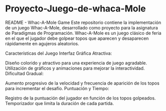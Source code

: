 # Proyecto-Juego-de-whaca-Mole

README - Whac-A-Mole Game
Este repositorio contiene la implementación de un juego Whac-A-Mole, desarrollado como proyecto para la asignatura de Paradigmas de Programación. Whac-A-Mole es un juego clásico de feria en el que el jugador debe golpear topos que aparecen y desaparecen rápidamente en agujeros aleatorios.

Características del Juego
Interfaz Gráfica Atractiva:

Diseño colorido y atractivo para una experiencia de juego agradable.
Utilización de gráficos y animaciones para mejorar la interactividad.
Dificultad Gradual:

Aumento progresivo de la velocidad y frecuencia de aparición de los topos para incrementar el desafío.
Puntuación y Tiempo:

Registro de la puntuación del jugador en función de los topos golpeados.
Temporizador que limita la duración de cada partida.
